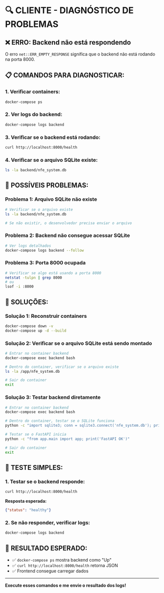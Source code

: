 # 🔍 CLIENTE - DIAGNÓSTICO DE PROBLEMAS

## ❌ ERRO: Backend não está respondendo

O erro `net::ERR_EMPTY_RESPONSE` significa que o backend não está rodando na porta 8000.

## 📋 COMANDOS PARA DIAGNOSTICAR:

### **1. Verificar containers:**
```bash
docker-compose ps
```

### **2. Ver logs do backend:**
```bash
docker-compose logs backend
```

### **3. Verificar se o backend está rodando:**
```bash
curl http://localhost:8000/health
```

### **4. Verificar se o arquivo SQLite existe:**
```bash
ls -la backend/nfe_system.db
```

## 🚨 POSSÍVEIS PROBLEMAS:

### **Problema 1: Arquivo SQLite não existe**
```bash
# Verificar se o arquivo existe
ls -la backend/nfe_system.db

# Se não existir, o desenvolvedor precisa enviar o arquivo
```

### **Problema 2: Backend não consegue acessar SQLite**
```bash
# Ver logs detalhados
docker-compose logs backend --follow
```

### **Problema 3: Porta 8000 ocupada**
```bash
# Verificar se algo está usando a porta 8000
netstat -tulpn | grep 8000
# ou
lsof -i :8000
```

## 🔧 SOLUÇÕES:

### **Solução 1: Reconstruir containers**
```bash
docker-compose down -v
docker-compose up -d --build
```

### **Solução 2: Verificar se o arquivo SQLite está sendo montado**
```bash
# Entrar no container backend
docker-compose exec backend bash

# Dentro do container, verificar se o arquivo existe
ls -la /app/nfe_system.db

# Sair do container
exit
```

### **Solução 3: Testar backend diretamente**
```bash
# Entrar no container backend
docker-compose exec backend bash

# Dentro do container, testar se o SQLite funciona
python -c "import sqlite3; conn = sqlite3.connect('nfe_system.db'); print('SQLite OK')"

# Testar se o FastAPI inicia
python -c "from app.main import app; print('FastAPI OK')"

# Sair do container
exit
```

## 📱 TESTE SIMPLES:

### **1. Testar se o backend responde:**
```bash
curl http://localhost:8000/health
```

**Resposta esperada:**
```json
{"status": "healthy"}
```

### **2. Se não responder, verificar logs:**
```bash
docker-compose logs backend
```

## 🎯 RESULTADO ESPERADO:

- ✅ `docker-compose ps` mostra backend como "Up"
- ✅ `curl http://localhost:8000/health` retorna JSON
- ✅ Frontend consegue carregar dados

---

**Execute esses comandos e me envie o resultado dos logs!**
